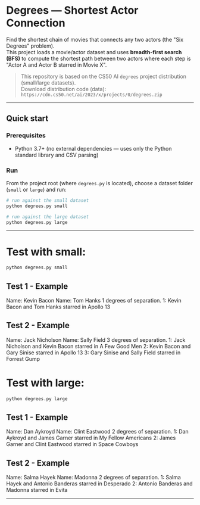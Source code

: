 # Degrees — Shortest Actor Connection

Find the shortest chain of movies that connects any two actors (the "Six Degrees" problem).  
This project loads a movie/actor dataset and uses **breadth-first search (BFS)** to compute the shortest path between two actors where each step is "Actor A and Actor B starred in Movie X".

> This repository is based on the CS50 AI `degrees` project distribution (small/large datasets).  
> Download distribution code (data): `https://cdn.cs50.net/ai/2023/x/projects/0/degrees.zip`

----------------------------------------------------------------------------------------------------

## Quick start

### Prerequisites
- Python 3.7+ (no external dependencies — uses only the Python standard library and CSV parsing)

### Run
From the project root (where `degrees.py` is located), choose a dataset folder (`small` or `large`) and run:

```bash
# run against the small dataset
python degrees.py small

# run against the large dataset
python degrees.py large
```

----------------------------------------------------------------------------------------------------

# Test with small:
```bash
python degrees.py small
```

## Test 1 - Example 
Name: Kevin Bacon
Name: Tom Hanks
1 degrees of separation.
1: Kevin Bacon and Tom Hanks starred in Apollo 13

## Test 2 - Example
Name: Jack Nicholson
Name: Sally Field
3 degrees of separation.
1: Jack Nicholson and Kevin Bacon starred in A Few Good Men
2: Kevin Bacon and Gary Sinise starred in Apollo 13
3: Gary Sinise and Sally Field starred in Forrest Gump

# Test with large: 
```bash
python degrees.py large
```

## Test 1 - Example
Name: Dan Aykroyd
Name: Clint Eastwood
2 degrees of separation.
1: Dan Aykroyd and James Garner starred in My Fellow Americans
2: James Garner and Clint Eastwood starred in Space Cowboys

## Test 2 - Example
Name: Salma Hayek
Name: Madonna
2 degrees of separation.
1: Salma Hayek and Antonio Banderas starred in Desperado
2: Antonio Banderas and Madonna starred in Evita

----------------------------------------------------------------------------------------------------


